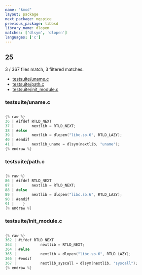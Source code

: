 ```yaml
---
name: "kmod"
layout: package
next_package: ngspice
previous_package: libbsd
library_name: dlopen
matches: ['dlsym', 'dlopen']
languages: ['c']
---
```

## 25
3 / 367 files match, 3 filtered matches.

 - [testsuite/uname.c](#testsuiteunamec)
 - [testsuite/path.c](#testsuitepathc)
 - [testsuite/init_module.c](#testsuiteinit_modulec)

### testsuite/uname.c

```c

{% raw %}
36 | #ifdef RTLD_NEXT
37 | 		nextlib = RTLD_NEXT;
38 | #else
39 | 		nextlib = dlopen("libc.so.6", RTLD_LAZY);
40 | #endif
41 | 		nextlib_uname = dlsym(nextlib, "uname");
{% endraw %}

```
### testsuite/path.c

```c

{% raw %}
86 | #ifdef RTLD_NEXT
87 | 		nextlib = RTLD_NEXT;
88 | #else
89 | 		nextlib = dlopen("libc.so.6", RTLD_LAZY);
90 | #endif
91 | 	}
{% endraw %}

```
### testsuite/init_module.c

```c

{% raw %}
362 | #ifdef RTLD_NEXT
363 | 			nextlib = RTLD_NEXT;
364 | #else
365 | 			nextlib = dlopen("libc.so.6", RTLD_LAZY);
366 | #endif
367 | 			nextlib_syscall = dlsym(nextlib, "syscall");
{% endraw %}

```